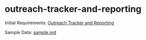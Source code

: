 # outreach-tracker-and-reporting

Initial Requirements: [Outreach Tracker and Reporting](https://docs.google.com/document/d/1JufCGlZclmr1NxFmxo9BEdKujaYYQ0hqlOlVQ2peGHw/edit#heading=h.7dxn7ojl5k1x)

Sample Data: [sample.md](./input/sample.md)

